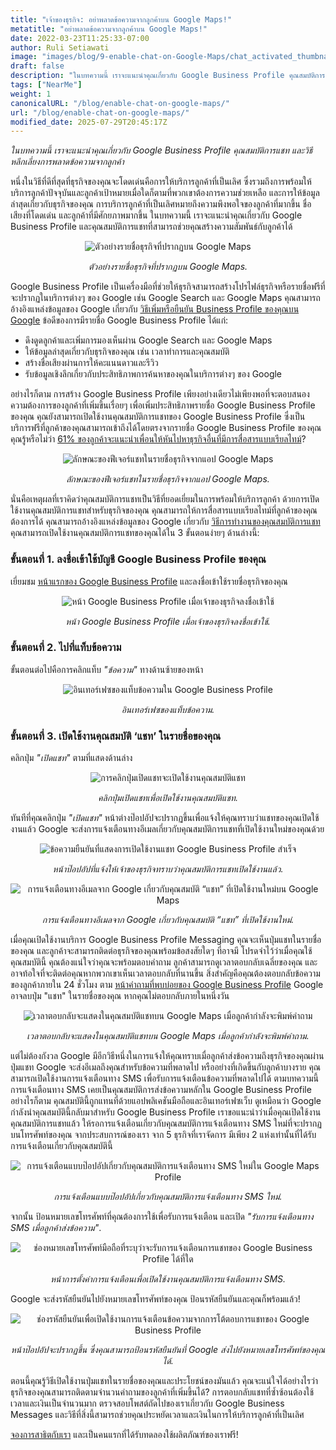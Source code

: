 ```yaml
---
title: "เจ้าของธุรกิจ: อย่าพลาดข้อความจากลูกค้าบน Google Maps!"
metatitle: "อย่าพลาดข้อความจากลูกค้าบน Google Maps!"
date: 2022-03-23T11:25:33-07:00
author: Ruli Setiawati
image: "images/blog/9-enable-chat-on-Google-Maps/chat_activated_thumbnail.png"
draft: false
description: "ในบทความนี้ เราจะแนะนำคุณเกี่ยวกับ Google Business Profile คุณสมบัติการแชท และวิธีหลีกเลี่ยงการพลาดข้อความจากลูกค้า"
tags: ["NearMe"]
weight: 1  
canonicalURL: "/blog/enable-chat-on-google-maps/"
url: "/blog/enable-chat-on-google-maps/"
modified_date: 2025-07-29T20:45:17Z
---
```


*ในบทความนี้ เราจะแนะนำคุณเกี่ยวกับ Google Business Profile คุณสมบัติการแชท และวิธีหลีกเลี่ยงการพลาดข้อความจากลูกค้า*


หนึ่งในวิธีที่ดีที่สุดที่ธุรกิจของคุณจะโดดเด่นคือการให้บริการลูกค้าที่เป็นเลิศ ซึ่งรวมถึงการพร้อมให้บริการลูกค้าปัจจุบันและลูกค้าเป้าหมายเมื่อใดก็ตามที่พวกเขาต้องการความช่วยเหลือ และการให้ข้อมูลล่าสุดเกี่ยวกับธุรกิจของคุณ การบริการลูกค้าที่เป็นเลิศหมายถึงความพึงพอใจของลูกค้าที่มากขึ้น ชื่อเสียงที่โดดเด่น และลูกค้าที่มีศักยภาพมากขึ้น ในบทความนี้ เราจะแนะนำคุณเกี่ยวกับ Google Business Profile และคุณสมบัติการแชทที่สามารถช่วยคุณสร้างความสัมพันธ์กับลูกค้าได้

<center>
<img src="/images/blog/9-enable-chat-on-Google-Maps/andante.png" alt="ตัวอย่างรายชื่อธุรกิจที่ปรากฏบน Google Maps"/>

*ตัวอย่างรายชื่อธุรกิจที่ปรากฏบน Google Maps.*
</center>

Google Business Profile เป็นเครื่องมือที่ช่วยให้ธุรกิจสามารถสร้างโปรไฟล์ธุรกิจหรือรายชื่อฟรีที่จะปรากฏในบริการต่างๆ ของ Google เช่น Google Search และ Google Maps คุณสามารถอ้างอิงแหล่งข้อมูลของ Google เกี่ยวกับ [วิธีเพิ่มหรือยืนยัน Business Profile ของคุณบน Google](https://support.google.com/business/answer/2911778?hl=en&co=GENIE.Platform%3DDesktop) ข้อดีของการมีรายชื่อ Google Business Profile ได้แก่:

- ดึงดูดลูกค้าและเพิ่มการมองเห็นผ่าน Google Search และ Google Maps
- ให้ข้อมูลล่าสุดเกี่ยวกับธุรกิจของคุณ เช่น เวลาทำการและคุณสมบัติ
- สร้างชื่อเสียงผ่านการให้คะแนนดาวและรีวิว
- รับข้อมูลเชิงลึกเกี่ยวกับประสิทธิภาพการค้นหาของคุณในบริการต่างๆ ของ Google

อย่างไรก็ตาม การสร้าง Google Business Profile เพียงอย่างเดียวไม่เพียงพอที่จะตอบสนองความต้องการของลูกค้าที่เพิ่มขึ้นเรื่อยๆ เพื่อเพิ่มประสิทธิภาพรายชื่อ Google Business Profile ของคุณ คุณยังสามารถเปิดใช้งานคุณสมบัติการแชทของ Google Business Profile ซึ่งเป็นบริการฟรีที่ลูกค้าของคุณสามารถเข้าถึงได้โดยตรงจากรายชื่อ Google Business Profile ของคุณ คุณรู้หรือไม่ว่า [61% ของลูกค้าจะแนะนำเพื่อนให้หันไปหาธุรกิจอื่นที่มีการสื่อสารแบบเรียลไทม์](https://blog.avochato.com/index.php/2019/12/12/business-to-customer-communication-text-message-software)?


<center>
<img src="/images/blog/9-enable-chat-on-Google-Maps/chat_on_gmaps.png" alt="ลักษณะของฟีเจอร์แชทในรายชื่อธุรกิจจากแอป Google Maps"/>

*ลักษณะของฟีเจอร์แชทในรายชื่อธุรกิจจากแอป Google Maps.*
</center>

นั่นคือเหตุผลที่เราคิดว่าคุณสมบัติการแชทเป็นวิธีที่ยอดเยี่ยมในการพร้อมให้บริการลูกค้า ด้วยการเปิดใช้งานคุณสมบัติการแชทสำหรับธุรกิจของคุณ คุณสามารถให้การสื่อสารแบบเรียลไทม์ที่ลูกค้าของคุณต้องการได้ คุณสามารถอ้างอิงแหล่งข้อมูลของ Google เกี่ยวกับ [วิธีการทำงานของคุณสมบัติการแชท](https://support.google.com/business/answer/9114771?hl=en&co=GENIE.Platform%3DAndroid#zippy=) คุณสามารถเปิดใช้งานคุณสมบัติการแชทของคุณได้ใน 3 ขั้นตอนง่ายๆ ด้านล่างนี้:

### ขั้นตอนที่ 1. ลงชื่อเข้าใช้บัญชี Google Business Profile ของคุณ

เยี่ยมชม [หน้าแรกของ Google Business Profile](https://www.google.com/business/) และลงชื่อเข้าใช้รายชื่อธุรกิจของคุณ

<center>
<img src="/images/blog/9-enable-chat-on-Google-Maps/GBP_manager_interface.png" alt="หน้า Google Business Profile เมื่อเจ้าของธุรกิจลงชื่อเข้าใช้"/>

*หน้า Google Business Profile เมื่อเจ้าของธุรกิจลงชื่อเข้าใช้.*
</center>

### ขั้นตอนที่ 2. ไปที่แท็บข้อความ

ขั้นตอนต่อไปคือการคลิกแท็บ *"ข้อความ"* ทางด้านซ้ายของหน้า

<center>
<img src="/images/blog/9-enable-chat-on-Google-Maps/messages_tab.png" alt="อินเทอร์เฟซของแท็บข้อความใน Google Business Profile"/>

*อินเทอร์เฟซของแท็บข้อความ.*
</center>

### ขั้นตอนที่ 3. เปิดใช้งานคุณสมบัติ ‘แชท’ ในรายชื่อของคุณ

คลิกปุ่ม *"เปิดแชท"* ตามที่แสดงด้านล่าง

<center>
<img src="/images/blog/9-enable-chat-on-Google-Maps/turn_on_chat.png" alt= "การคลิกปุ่มเปิดแชทจะเปิดใช้งานคุณสมบัติแชท"/>

*คลิกปุ่มเปิดแชทเพื่อเปิดใช้งานคุณสมบัติแชท.*
</center>

ทันทีที่คุณคลิกปุ่ม *"เปิดแชท"* หน้าต่างป๊อปอัปจะปรากฏขึ้นเพื่อแจ้งให้คุณทราบว่าแชทของคุณเปิดใช้งานแล้ว Google จะส่งการแจ้งเตือนทางอีเมลเกี่ยวกับคุณสมบัติการแชทที่เปิดใช้งานใหม่ของคุณด้วย

<center>
<img src="/images/blog/9-enable-chat-on-Google-Maps/chat_activated.png" alt="ข้อความยืนยันที่แสดงการเปิดใช้งานแชท Google Business Profile สำเร็จ"/>

*หน้าป๊อปอัปที่แจ้งให้เจ้าของธุรกิจทราบว่าคุณสมบัติการแชทเปิดใช้งานแล้ว.*
</center>


<center>
<img src="/images/blog/9-enable-chat-on-Google-Maps/email_notifications.png" alt="การแจ้งเตือนทางอีเมลจาก Google เกี่ยวกับคุณสมบัติ “แชท” ที่เปิดใช้งานใหม่บน Google Maps"/>

*การแจ้งเตือนทางอีเมลจาก Google เกี่ยวกับคุณสมบัติ “แชท” ที่เปิดใช้งานใหม่.*
</center>


เมื่อคุณเปิดใช้งานบริการ Google Business Profile Messaging คุณจะเห็นปุ่มแชทในรายชื่อของคุณ และลูกค้าจะสามารถติดต่อธุรกิจของคุณพร้อมข้อสงสัยใดๆ ที่อาจมี โปรดจำไว้ว่าเมื่อคุณใช้คุณสมบัตินี้ คุณต้องแน่ใจว่าคุณจะพร้อมตอบคำถาม ลูกค้าสามารถดูเวลาตอบกลับเฉลี่ยของคุณ และอาจท้อใจที่จะติดต่อคุณหากพวกเขาเห็นเวลาตอบกลับที่นานขึ้น สิ่งสำคัญคือคุณต้องตอบกลับข้อความของลูกค้าภายใน 24 ชั่วโมง ตาม [หน้าคำถามที่พบบ่อยของ Google Business Profile](https://support.google.com/business/answer/9114771?hl=en&co=GENIE.Platform%3DAndroid#zippy=%2Chow-do-i-keep-the-chat-button-active-on-google) Google อาจลบปุ่ม "แชท" ในรายชื่อของคุณ หากคุณไม่ตอบกลับภายในหนึ่งวัน

<center>
<img src="/images/blog/9-enable-chat-on-Google-Maps/response_time.png" alt="เวลาตอบกลับจะแสดงในคุณสมบัติแชทบน Google Maps เมื่อลูกค้ากำลังจะพิมพ์คำถาม"/>

*เวลาตอบกลับจะแสดงในคุณสมบัติแชทบน Google Maps
เมื่อลูกค้ากำลังจะพิมพ์คำถาม.*
</center>

แต่ไม่ต้องกังวล Google มีอีกวิธีหนึ่งในการแจ้งให้คุณทราบเมื่อลูกค้าส่งข้อความถึงธุรกิจของคุณผ่านปุ่มแชท Google จะส่งอีเมลถึงคุณสำหรับข้อความที่พลาดไป หรืออย่างที่เกิดขึ้นกับลูกค้าบางราย คุณสามารถเปิดใช้งานการแจ้งเตือนทาง SMS เพื่อรับการแจ้งเตือนข้อความที่พลาดไปได้ ตามบทความนี้ การแจ้งเตือนทาง SMS เคยเป็นคุณสมบัติการส่งข้อความหลักใน Google Business Profile อย่างไรก็ตาม คุณสมบัตินี้ถูกแทนที่ด้วยแอปพลิเคชันมือถือและอินเทอร์เฟซเว็บ ดูเหมือนว่า Google กำลังนำคุณสมบัตินี้กลับมาสำหรับ Google Business Profile เราขอแนะนำว่าเมื่อคุณเปิดใช้งานคุณสมบัติการแชทแล้ว ให้รอการแจ้งเตือนเกี่ยวกับคุณสมบัติการแจ้งเตือนทาง SMS ใหม่ที่จะปรากฏบนโทรศัพท์ของคุณ จากประสบการณ์ของเรา จาก 5 ธุรกิจที่เราจัดการ มีเพียง 2 แห่งเท่านั้นที่ได้รับการแจ้งเตือนเกี่ยวกับคุณสมบัตินี้


<center>
<img src="/images/blog/9-enable-chat-on-Google-Maps/pop_up_sms_notif.png" alt="การแจ้งเตือนแบบป๊อปอัปเกี่ยวกับคุณสมบัติการแจ้งเตือนทาง SMS ใหม่ใน Google Maps Profile"/>

*การแจ้งเตือนแบบป๊อปอัปเกี่ยวกับคุณสมบัติการแจ้งเตือนทาง SMS ใหม่.*
</center>

จากนั้น ป้อนหมายเลขโทรศัพท์ที่คุณต้องการใช้เพื่อรับการแจ้งเตือน และเปิด *"รับการแจ้งเตือนทาง SMS เมื่อลูกค้าส่งข้อความ"*.

<center>
<img src="/images/blog/9-enable-chat-on-Google-Maps/phone_number_sms_notif.png" alt="ช่องหมายเลขโทรศัพท์มือถือที่ระบุว่าจะรับการแจ้งเตือนการแชทของ Google Business Profile ได้ที่ใด"/>

*หน้าการตั้งค่าการแจ้งเตือนเพื่อเปิดใช้งานคุณสมบัติการแจ้งเตือนทาง SMS.*
</center>

Google จะส่งรหัสยืนยันไปยังหมายเลขโทรศัพท์ของคุณ ป้อนรหัสยืนยันและคุณก็พร้อมแล้ว!

<center>
<img src="/images/blog/9-enable-chat-on-Google-Maps/verification_code.png" alt="ช่องรหัสยืนยันเพื่อเปิดใช้งานการแจ้งเตือนข้อความจากการโต้ตอบการแชทของ Google Business Profile"/>

*หน้าป๊อปอัปจะปรากฏขึ้น ซึ่งคุณสามารถป้อนรหัสยืนยันที่ Google ส่งไปยังหมายเลขโทรศัพท์ของคุณได้.*
</center>

ตอนนี้คุณรู้วิธีเปิดใช้งานปุ่มแชทในรายชื่อของคุณและประโยชน์ของมันแล้ว คุณจะแน่ใจได้อย่างไรว่าธุรกิจของคุณสามารถติดตามจำนวนคำถามของลูกค้าที่เพิ่มขึ้นได้? การตอบกลับแชทที่ซ้ำซ้อนต้องใช้เวลาและเงินเป็นจำนวนมาก ตรวจสอบโพสต์ถัดไปของเราเกี่ยวกับ Google Business Messages และวิธีที่สิ่งนี้สามารถช่วยคุณประหยัดเวลาและเงินในการให้บริการลูกค้าที่เป็นเลิศ

[จองการสาธิตกับเรา](https://meetings.hubspot.com/seasalt-ai/seasalt-meeting) และเป็นคนแรกที่ได้รับทดลองใช้ผลิตภัณฑ์ของเราฟรี!
